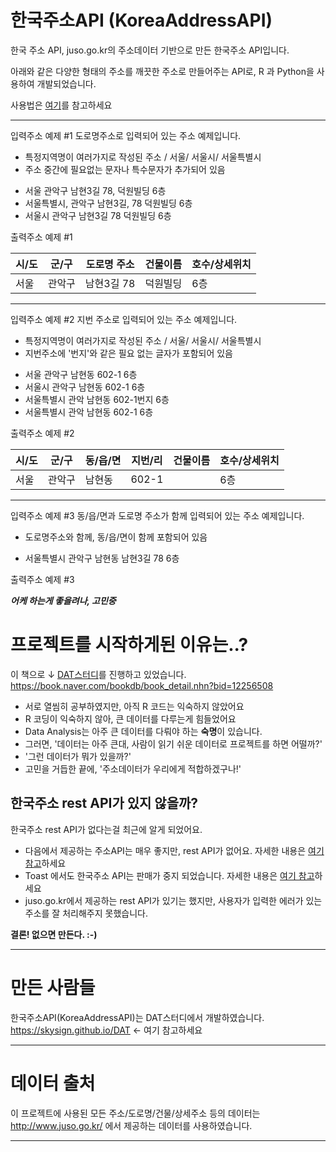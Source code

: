 # 한국주소API (KoreaAddressAPI)
한국 주소 API, juso.go.kr의 주소데이터 기반으로 만든 한국주소 API입니다.

아래와 같은 다양한 형태의 주소를 깨끗한 주소로 만들어주는 API로, R 과 Python을 사용하여 개발되었습니다.

사용법은 [여기](아직링크없다)를 참고하세요

---
입력주소 예제 #1 도로명주소로 입력되어 있는 주소 예제입니다.

* 특정지역명이 여러가지로 작성된 주소 / 서울/ 서울시/ 서울특별시
* 주소 중간에 필요없는 문자나 특수문자가 추가되어 있음


- 서울 관악구 남현3길 78, 덕원빌딩 6층
- 서울특별시, 관악구 남현3길, 78 덕원빌딩 6층
- 서울시 관악구 남현3길 78 덕원빌딩 6층

출력주소 예제 #1

|시/도|군/구|도로명 주소|건물이름|호수/상세위치|
|---|---|---|---|---|
|서울|관악구|남현3길 78|덕원빌딩|6층|

---

입력주소 예제 #2 지번 주소로 입력되어 있는 주소 예제입니다.

* 특정지역명이 여러가지로 작성된 주소 / 서울/ 서울시/ 서울특별시
* 지번주소에 '번지'와 같은 필요 없는 글자가 포함되어 있음


- 서울 관악구 남현동 602-1 6층
- 서울시 관악구 남현동 602-1 6층
- 서울특별시 관악 남현동 602-1번지 6층
- 서울특별시 관악 남현동 602-1 6층

출력주소 예제 #2

|시/도|군/구|동/읍/면|지번/리|건물이름|호수/상세위치|
|---|---|---|---|---|---|
|서울|관악구|남현동|602-1|   |6층|

---

입력주소 예제 #3 동/읍/면과 도로명 주소가 함께 입력되어 있는 주소 예제입니다.

* 도로명주소와 함께, 동/읍/면이 함께 포함되어 있음


- 서울특별시 관악구 남현동 남현3길 78 6층

출력주소 예제 #3

***어케 하는게 좋을려나, 고민중***

# 프로젝트를 시작하게된 이유는..?
이 책으로 ↓ [DAT스터디](https://skysign.github.io/DAT/)를 진행하고 있었습니다. <br>
https://book.naver.com/bookdb/book_detail.nhn?bid=12256508

* 서로 열씸히 공부하였지만, 아직 R 코드는 익숙하지 않았어요
* R 코딩이 익숙하지 않아, 큰 데이터를 다루는게 힘들었어요
* Data Analysis는 아주 큰 데이터를 다뤄야 하는 **숙명**이 있습니다.
* 그러면, '데이터는 아주 큰대, 사람이 읽기 쉬운 데이터로 프로젝트를 하면 어떨까?'
* '그런 데이터가 뭐가 있을까?'
* 고민을 거듭한 끝에, '주소데이터가 우리에게 적합하겠구나!'

## 한국주소 rest API가 있지 않을까?
한국주소 rest API가 없다는걸 최근에 알게 되었어요.
* 다음에서 제공하는 주소API는 매우 좋지만, rest API가 없어요. 자세한 내용은 [여기 참고](https://github.com/daumPostcode/QnA#4-rest-api%EB%A1%9C%EB%8F%84-%EC%A0%9C%EA%B3%B5%ED%95%98%EA%B3%A0-%EC%9E%88%EB%82%98%EC%9A%94)하세요
* Toast 에서도 한국주소 API는 판매가 중지 되었습니다. 자세한 내용은 [여기 참고](https://www.toast.com/kr/support/notice/detail/1331)하세요
* juso.go.kr에서 제공하는 rest API가 있기는 했지만, 사용자가 입력한 에러가 있는 주소를 잘 처리해주지 못했습니다.

**결론! 없으면 만든다. :-)**

---

# 만든 사람들
한국주소API(KoreaAddressAPI)는 DAT스터디에서 개발하였습니다.
 https://skysign.github.io/DAT ← 여기 참고하세요

---

# 데이터 출처
이 프로젝트에 사용된 모든 주소/도로명/건물/상세주소 등의 데이터는 http://www.juso.go.kr/ 에서 제공하는 데이터를 사용하였습니다.

---
